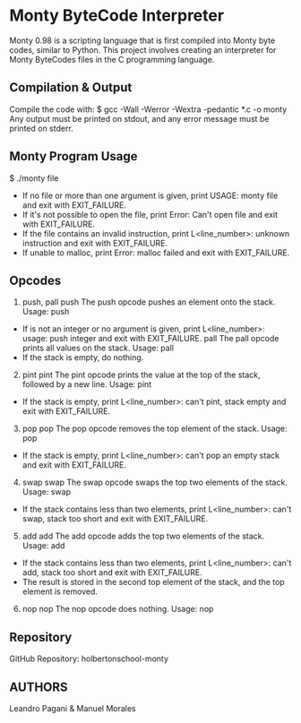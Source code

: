 # Monty ByteCode Interpreter
Monty 0.98 is a scripting language that is first compiled into Monty byte codes, similar to Python. This project involves creating an interpreter for Monty ByteCodes files in the C programming language.

## Compilation & Output
Compile the code with: 
$ gcc -Wall -Werror -Wextra -pedantic *.c -o monty
Any output must be printed on stdout, and any error message must be printed on stderr.

## Monty Program Usage
$ ./monty file
* If no file or more than one argument is given, print USAGE: monty file and exit with EXIT_FAILURE.
* If it's not possible to open the file, print Error: Can't open file <file> and exit with EXIT_FAILURE.
* If the file contains an invalid instruction, print L<line_number>: unknown instruction <opcode> and exit with EXIT_FAILURE.
* If unable to malloc, print Error: malloc failed and exit with EXIT_FAILURE.

## Opcodes
1. push, pall
push
The push opcode pushes an element onto the stack.
Usage: push <int>
* If <int> is not an integer or no argument is given, print L<line_number>: usage: push integer and exit with EXIT_FAILURE.
pall
The pall opcode prints all values on the stack.
Usage: pall
* If the stack is empty, do nothing.
2. pint
pint
The pint opcode prints the value at the top of the stack, followed by a new line.
Usage: pint
* If the stack is empty, print L<line_number>: can't pint, stack empty and exit with EXIT_FAILURE.
3. pop
pop
The pop opcode removes the top element of the stack.
Usage: pop
* If the stack is empty, print L<line_number>: can't pop an empty stack and exit with EXIT_FAILURE.
4. swap
swap
The swap opcode swaps the top two elements of the stack.
Usage: swap
* If the stack contains less than two elements, print L<line_number>: can't swap, stack too short and exit with EXIT_FAILURE.
5. add
add
The add opcode adds the top two elements of the stack.
Usage: add
* If the stack contains less than two elements, print L<line_number>: can't add, stack too short and exit with EXIT_FAILURE.
* The result is stored in the second top element of the stack, and the top element is removed.
6. nop
nop
The nop opcode does nothing.
Usage: nop

## Repository
GitHub Repository: holbertonschool-monty

## AUTHORS
Leandro Pagani & Manuel Morales
